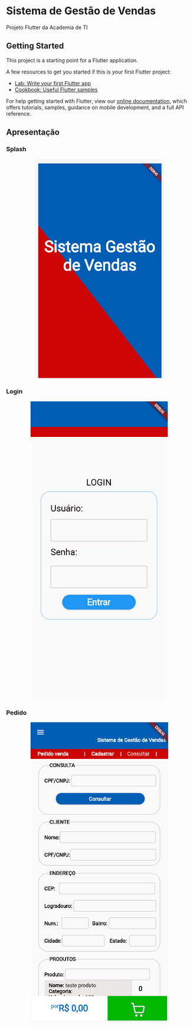 # Sistema de Gestão de Vendas

Projeto Flutter da Academia de TI

## Getting Started

This project is a starting point for a Flutter application.

A few resources to get you started if this is your first Flutter project:

- [Lab: Write your first Flutter app](https://flutter.dev/docs/get-started/codelab)
- [Cookbook: Useful Flutter samples](https://flutter.dev/docs/cookbook)

For help getting started with Flutter, view our
[online documentation](https://flutter.dev/docs), which offers tutorials,
samples, guidance on mobile development, and a full API reference.

## Apresentação

### Splash
<p align="center">
    <img src='./apresentacao/apresentacao_splash.gif'>
</p>

### Login
<p align="center">
    <img src='./apresentacao/apresentacao_login.gif'>
</p>

### Pedido
<p align="center">
    <img src='./apresentacao/apresentacao_pedido.gif'>
</p>